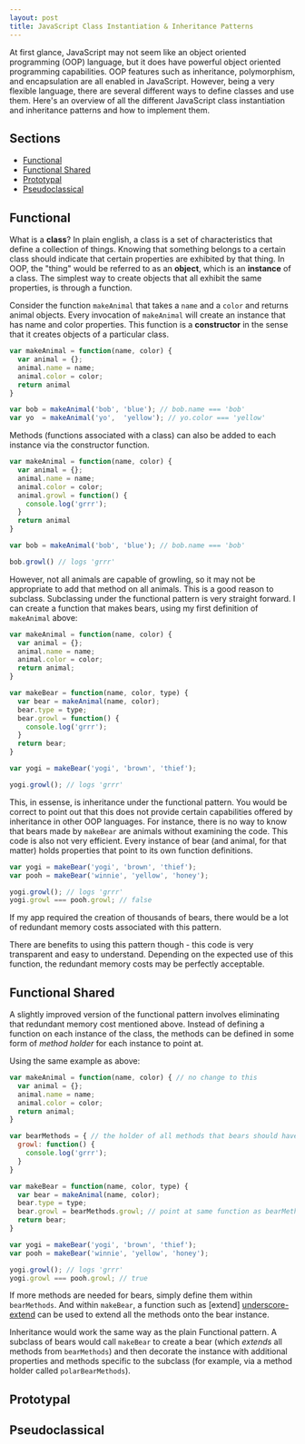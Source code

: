 ```yaml
---
layout: post
title: JavaScript Class Instantiation & Inheritance Patterns
---
```


[underscore-extend]: http://underscorejs.org/#extend

<!-- post -->
At first glance, JavaScript may not seem like an object oriented programming (OOP) language, but it does have powerful object oriented programming capabilities. OOP features such as inheritance, polymorphism, and encapsulation are all enabled in JavaScript. However, being a very flexible language, there are several different ways to define classes and use them. Here's an overview of all the different JavaScript class instantiation and inheritance patterns and how to implement them.

<!--excerpt-->

<!--legend-->
## Sections ##
- <div><a href="#functional"        class="jump">Functional</a></div>
- <div><a href="#functional-shared" class="jump">Functional Shared</a></div>
- <div><a href="#prototypal"        class="jump">Prototypal</a></div>
- <div><a href="#pseudoclassical"   class="jump">Pseudoclassical</a></div>

<!-- script -->
<script>
  $(function() {
    $('.jump').click(function(e) {
      e.preventDefault(); // prevent default behavior - "jump" to anchor
      $('html, body').animate({
        scrollTop: $($(this).attr('href')).offset().top - 90
      }, 750);
    });

  });
</script>

<h2 id="functional">Functional</h2>

What is a **class**? In plain english, a class is a set of characteristics that define a collection of things. Knowing that something belongs to a certain class should indicate that certain properties are exhibited by that thing. In OOP, the "thing" would be referred to as an **object**, which is an **instance** of a class. The simplest way to create objects that all exhibit the same properties, is through a function.

Consider the function `makeAnimal` that takes a `name` and a `color` and returns animal objects. Every invocation of `makeAnimal` will create an instance that has name and color properties. This function is a **constructor** in the sense that it creates objects of a particular class.

```javascript
var makeAnimal = function(name, color) {
  var animal = {};
  animal.name = name;
  animal.color = color;
  return animal
}

var bob = makeAnimal('bob', 'blue'); // bob.name === 'bob'
var yo  = makeAnimal('yo',  'yellow'); // yo.color === 'yellow'
```

Methods (functions associated with a class) can also be added to each instance via the constructor function.

```javascript
var makeAnimal = function(name, color) {
  var animal = {};
  animal.name = name;
  animal.color = color;
  animal.growl = function() {
    console.log('grrr');
  }
  return animal
}

var bob = makeAnimal('bob', 'blue'); // bob.name === 'bob'

bob.growl() // logs 'grrr'
```

However, not all animals are capable of growling, so it may not be appropriate to add that method on all animals. This is a good reason to subclass. Subclassing under the functional pattern is very straight forward. I can create a function that makes bears, using my first definition of `makeAnimal` above:

```javascript
var makeAnimal = function(name, color) {
  var animal = {};
  animal.name = name;
  animal.color = color;
  return animal;
}

var makeBear = function(name, color, type) {
  var bear = makeAnimal(name, color);
  bear.type = type;
  bear.growl = function() {
    console.log('grrr');
  }
  return bear;
}

var yogi = makeBear('yogi', 'brown', 'thief');

yogi.growl(); // logs 'grrr'
```

This, in essense, is inheritance under the functional pattern. You would be correct to point out that this does not provide certain capabilities offered by inheritance in other OOP languages. For instance, there is no way to know that bears made by `makeBear` are animals without examining the code. This code is also not very efficient. Every instance of bear (and animal, for that matter) holds properties that point to its own function definitions.

```javascript
var yogi = makeBear('yogi', 'brown', 'thief');
var pooh = makeBear('winnie', 'yellow', 'honey');

yogi.growl(); // logs 'grrr'
yogi.growl === pooh.growl; // false
```

If my app required the creation of thousands of bears, there would be a lot of redundant memory costs associated with this pattern.

There are benefits to using this pattern though - this code is very transparent and easy to understand. Depending on the expected use of this function, the redundant memory costs may be perfectly acceptable.

<h2 id="functional-shared">Functional Shared</h2>

A slightly improved version of the functional pattern involves eliminating that redundant memory cost mentioned above. Instead of defining a function on each instance of the class, the methods can be defined in some form of _method holder_ for each instance to point at.

Using the same example as above:

```javascript
var makeAnimal = function(name, color) { // no change to this
  var animal = {};
  animal.name = name;
  animal.color = color;
  return animal;
}

var bearMethods = { // the holder of all methods that bears should have
  growl: function() {
    console.log('grrr');
  }
}

var makeBear = function(name, color, type) {
  var bear = makeAnimal(name, color);
  bear.type = type;
  bear.growl = bearMethods.growl; // point at same function as bearMethods.growl
  return bear;
}

var yogi = makeBear('yogi', 'brown', 'thief');
var pooh = makeBear('winnie', 'yellow', 'honey');

yogi.growl(); // logs 'grrr'
yogi.growl === pooh.growl; // true
```

If more methods are needed for bears, simply define them  within `bearMethods`. And within `makeBear`, a function such as [extend] [underscore-extend] can be used to extend all the methods onto the bear instance.

Inheritance would work the same way as the plain Functional pattern. A subclass of bears would call `makeBear` to create a bear (which _extends_ all methods from `bearMethods`) and then decorate the instance with additional properties and methods specific to the subclass (for example, via a method holder called `polarBearMethods`).

<h2 id="prototypal">Prototypal</h2>


<h2 id="pseudoclassical">Pseudoclassical</h2>
